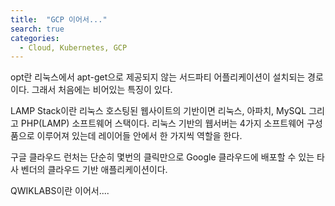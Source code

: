```yaml
---
title:  "GCP 이어서..."
search: true
categories: 
  - Cloud, Kubernetes, GCP
---
```

opt란 리눅스에서 apt-get으로 제공되지 않는 서드파티 어플리케이션이 설치되는 경로이다. 그래서 처음에는 비어있는 특징이 있다.

LAMP Stack이란 리눅스 호스팅된 웹사이트의 기반이면 리눅스, 아파치, MySQL 그리고 PHP(LAMP) 소프트웨어 스택이다.
리눅스 기반의 웹서버는 4가지 소프트웨어 구성품으로 이루어져 있는데 레이어들 안에서 한 가지씩 역할을 한다. 

구글 클라우드 런처는 단순히 몇번의 클릭만으로 Google 클라우드에 배포할 수 있는 타사 벤더의 클라우드 기반 애플리케이션이다.

QWIKLABS이란 이어서....

